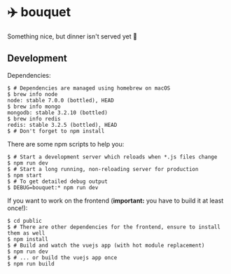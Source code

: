 # ✈️ bouquet

Something nice, but dinner isn't served yet 🍳

## Development

Dependencies:
```
$ # Dependencies are managed using homebrew on macOS
$ brew info node
node: stable 7.0.0 (bottled), HEAD
$ brew info mongo
mongodb: stable 3.2.10 (bottled)
$ brew info redis
redis: stable 3.2.5 (bottled), HEAD
$ # Don't forget to npm install
```

There are some npm scripts to help you:
```
$ # Start a development server which reloads when *.js files change
$ npm run dev
$ # Start a long running, non-reloading server for production
$ npm start
$ # To get detailed debug output
$ DEBUG=bouquet:* npm run dev
```

If you want to work on the frontend (**important:** you have to build it at least once!):
```
$ cd public
$ # There are other dependencies for the frontend, ensure to install them as well
$ npm install
$ # Build and watch the vuejs app (with hot module replacement)
$ npm run dev
$ # ... or build the vuejs app once
$ npm run build
```
